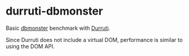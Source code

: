 # durruti-dbmonster

Basic [dbmonster](https://dbmonster.firebaseapp.com/) benchmark with [Durruti](https://github.com/ghinda/durruti).

Since Durruti does not include a virtual DOM, performance is similar to using the DOM API.

